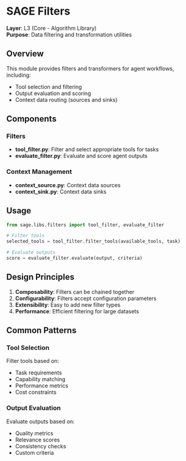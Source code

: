 # SAGE Filters

**Layer**: L3 (Core - Algorithm Library)\
**Purpose**: Data filtering and transformation utilities

## Overview

This module provides filters and transformers for agent workflows, including:

- Tool selection and filtering
- Output evaluation and scoring
- Context data routing (sources and sinks)

## Components

### Filters

- **tool_filter.py**: Filter and select appropriate tools for tasks
- **evaluate_filter.py**: Evaluate and score agent outputs

### Context Management

- **context_source.py**: Context data sources
- **context_sink.py**: Context data sinks

## Usage

```python
from sage.libs.filters import tool_filter, evaluate_filter

# Filter tools
selected_tools = tool_filter.filter_tools(available_tools, task)

# Evaluate outputs
score = evaluate_filter.evaluate(output, criteria)
```

## Design Principles

1. **Composability**: Filters can be chained together
1. **Configurability**: Filters accept configuration parameters
1. **Extensibility**: Easy to add new filter types
1. **Performance**: Efficient filtering for large datasets

## Common Patterns

### Tool Selection

Filter tools based on:

- Task requirements
- Capability matching
- Performance metrics
- Cost constraints

### Output Evaluation

Evaluate outputs based on:

- Quality metrics
- Relevance scores
- Consistency checks
- Custom criteria
